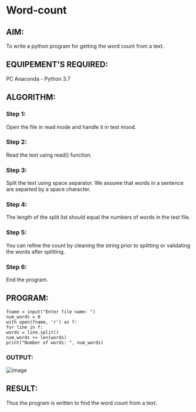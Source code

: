 # Word-count
## AIM:
To write a python program for getting the word count from a text.
## EQUIPEMENT'S REQUIRED: 
PC
Anaconda - Python 3.7
## ALGORITHM: 
### Step 1:
Open the file in read mode and handle it in test mood.


### Step 2: 
Read the text using read() function.
 
### Step 3: 
Split the text using space separator. We assume that words in a sentence are separted by a
space character.

### Step 4:  
The length of the split list should equal the numbers of words in the test file.

### Step 5: 
You can refine the count by cleaning the string prior to splitting or validating the words
after splitting.


### Step 6: 
End the program.

## PROGRAM:
```
fname = input("Enter file name: ")
num_words = 0
with open(fname, 'r') as f:
for line in f:
words = line.split()
num_words += len(words)
print("Number of words: ", num_words)
```
### OUTPUT:
![image](https://user-images.githubusercontent.com/118787344/214052380-5059c95e-1083-4418-a50a-a540abb8f6eb.png)




## RESULT:
Thus the program is written to find the word count from a text.
